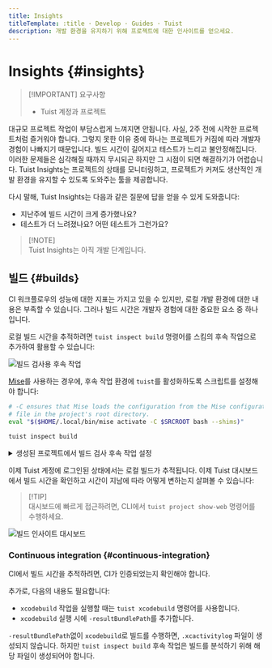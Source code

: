 ```yaml
---
title: Insights
titleTemplate: :title · Develop · Guides · Tuist
description: 개발 환경을 유지하기 위해 프로젝트에 대한 인사이트를 얻으세요.
---
```


# Insights {#insights}

> [!IMPORTANT] 요구사항
>
> - <LocalizedLink href="/server/introduction/accounts-and-projects">Tuist 계정과 프로젝트</LocalizedLink>

대규모 프로젝트 작업이 부담스럽게 느껴지면 안됩니다. 사실, 2주 전에 시작한 프로젝트처럼 즐거워야 합니다. 그렇지 못한 이유 중에 하나는 프로젝트가 커짐에 따라 개발자 경험이 나빠지기 때문입니다. 빌드 시간이 길어지고 테스트가 느리고 불안정해집니다. 이러한 문제들은 심각해질 때까지 무시되곤 하지만 그 시점이 되면 해결하기가 어렵습니다. Tuist Insights는 프로젝트의 상태를 모니터링하고, 프로젝트가 커져도 생산적인 개발 환경을 유지할 수 있도록 도와주는 툴을 제공합니다.

다시 말해, Tuist Insights는 다음과 같은 질문에 답을 얻을 수 있게 도와줍니다:

- 지난주에 빌드 시간이 크게 증가했나요?
- 테스트가 더 느려졌나요? 어떤 테스트가 그런가요?

> [!NOTE]\
> Tuist Insights는 아직 개발 단계입니다.

## 빌드 {#builds}

CI 워크플로우의 성능에 대한 지표는 가지고 있을 수 있지만, 로컬 개발 환경에 대한 내용은 부족할 수 있습니다. 그러나 빌드 시간은 개발자 경험에 대한 중요한 요소 중 하나입니다.

로컬 빌드 시간을 추적하려면 `tuist inspect build` 명령어를 스킴의 후속 작업으로 추가하여 활용할 수 있습니다:

![빌드 검사용 후속 작업](/images/guides/develop/insights/inspect-build-scheme-post-action.png)

[Mise](https://mise.jdx.dev/)를 사용하는 경우에, 후속 작업 환경에 `tuist`를 활성화하도록 스크립트를 설정해야 합니다:

```sh
# -C ensures that Mise loads the configuration from the Mise configuration
# file in the project's root directory.
eval "$($HOME/.local/bin/mise activate -C $SRCROOT bash --shims)"

tuist inspect build
```

<details><summary>생성된 프로젝트에서 빌드 검사 후속 작업 설정</summary>

생성된 프로젝트를 사용하면, 다음과 같이 커스텀 스킴을 사용하여 커스텀 <0>빌드 후속 작업</0>을 설정할 수 있습니다:

```swift
let project = Project(
    name: "MyProject",
    targets: [
        // Your targets
    ],
    schemes: [
        .scheme(
            name: "MyApp",
            shared: true,
            buildAction: .buildAction(targets: ["MyApp"]),
            testAction: .testAction(targets: ["MyAppTests"]),
            runAction: .runAction(configuration: "Debug"),
            postActions: [
                .postAction(
                    name: "Inspect Build",
                    scriptText: """
                    eval \"$($HOME/.local/bin/mise activate -C $SRCROOT bash --shims)\"
                    tuist inspect build
                    """
                )
            ]
        )
    ]
)
```

Mise를 사용하지 않는다면, 스크립트를 다음과 같이 간단하게 작업할 수 있습니다:

```swift
.postAction(
    name: "Inspect Build",
    script: "tuist inspect build",
    execution: .always
)
```

</details>

이제 Tuist 계정에 로그인된 상태에서는 로컬 빌드가 추적됩니다. 이제 Tuist 대시보드에서 빌드 시간을 확인하고 시간이 지남에 따라 어떻게 변하는지 살펴볼 수 있습니다:

> [!TIP]\
> 대시보드에 빠르게 접근하려면, CLI에서 `tuist project show-web` 명령어를 수행하세요.

![빌드 인사이트 대시보드](/images/guides/develop/insights/builds-dashboard.png)

### Continuous integration {#continuous-integration}

CI에서 빌드 시간을 추적하려면, CI가 <LocalizedLink href="/guides/automate/continuous-integration#authentication">인증</LocalizedLink>되었는지 확인해야 합니다.

추가로, 다음의 내용도 필요합니다:

- `xcodebuild` 작업을 실행할 때는 <LocalizedLink href="/cli/xcodebuild#tuist-xcodebuild">`tuist xcodebuild`</LocalizedLink> 명령어를 사용합니다.
- `xcodebuild` 실행 시에 `-resultBundlePath`를 추가합니다.

`-resultBundlePath`없이 `xcodebuild`로 빌드를 수행하면, `.xcactivitylog` 파일이 생성되지 않습니다. 하지만 `tuist inspect build` 후속 작업은 빌드를 분석하기 위해 해당 파일이 생성되어야 합니다.
